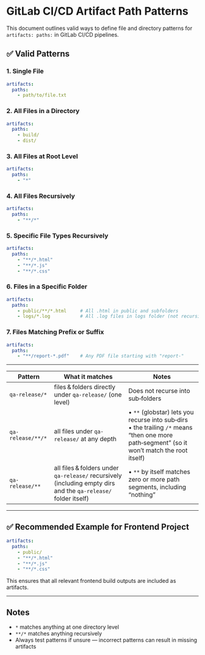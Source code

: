 
# GitLab CI/CD Artifact Path Patterns

This document outlines valid ways to define file and directory patterns for `artifacts: paths:` in GitLab CI/CD pipelines.

## ✅ Valid Patterns

### 1. Single File
```yaml
artifacts:
  paths:
    - path/to/file.txt
```

### 2. All Files in a Directory
```yaml
artifacts:
  paths:
    - build/
    - dist/
```

### 3. All Files at Root Level
```yaml
artifacts:
  paths:
    - "*"
```

### 4. All Files Recursively
```yaml
artifacts:
  paths:
    - "**/*"
```

### 5. Specific File Types Recursively
```yaml
artifacts:
  paths:
    - "**/*.html"
    - "**/*.js"
    - "**/*.css"
```

### 6. Files in a Specific Folder
```yaml
artifacts:
  paths:
    - public/**/*.html     # All .html in public and subfolders
    - logs/*.log           # All .log files in logs folder (not recursive)
```

### 7. Files Matching Prefix or Suffix
```yaml
artifacts:
  paths:
    - "**/report-*.pdf"    # Any PDF file starting with "report-"
```

---

| Pattern           | What it matches                                                   | Notes                                                                                       |
|-------------------|--------------------------------------------------------------------|---------------------------------------------------------------------------------------------|
| `qa-release/*`    | files & folders directly under `qa-release/` (one level)           | Does not recurse into sub‑folders                                                            |
| `qa-release/**/*` | all files under `qa-release/` at any depth                         | • `**` (globstar) lets you recurse into sub‑dirs<br>• the trailing `/*` means “then one more path‑segment” (so it won’t match the root itself) |
| `qa-release/**`   | all files & folders under `qa-release/` recursively (including empty dirs and the `qa-release/` folder itself) | • `**` by itself matches zero or more path segments, including “nothing”                      |


---

## ✅ Recommended Example for Frontend Project

```yaml
artifacts:
  paths:
    - public/
    - "**/*.html"
    - "**/*.js"
    - "**/*.css"
```

This ensures that all relevant frontend build outputs are included as artifacts.

---

## Notes

- `*` matches anything at one directory level
- `**/*` matches anything recursively
- Always test patterns if unsure — incorrect patterns can result in missing artifacts
